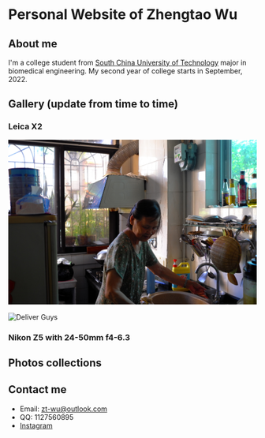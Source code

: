 # Personal Website of Zhengtao Wu

## About me

I'm a college student from [South China University of Technology](https://www.scut.edu.cn/) major in biomedical engineering. My second year of college starts in September, 2022. 

## Gallery (update from time to time)

### Leica X2

![Gramma](L9980422.JPG)

![Deliver Guys](L9980417.JPG)

### Nikon Z5 with 24-50mm f4-6.3

## Photos collections

## Contact me

  * Email: zt-wu@outlook.com
  * QQ: 1127560895
  * [Instagram](https://www.instagram.com/zhengtao_wu/)
